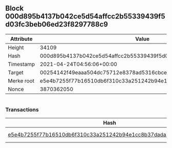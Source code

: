 ## Block 000d895b4137b042ce5d54affcc2b55339439f5d03fc3beb06ed23f8297788c9

Attribute | Value
--- | ---
Height | 34109
Hash | 000d895b4137b042ce5d54affcc2b55339439f5d03fc3beb06ed23f8297788c9
Timestamp | 2021-04-24T04:56:06+00:00
Target | 00254142f49eaaa504dc75712e8378ad5316cbcead634704b3734b6271167cc4
Merke root | e5e4b7255f77b16510db6f310c33a251242b94e1cc8b37dada391eb4a0b55335
Nonce | 3870362050

```

```

### Transactions

Hash | Amount
--- | ---
[e5e4b7255f77b16510db6f310c33a251242b94e1cc8b37dada391eb4a0b55335](e5e4b7255f77b16510db6f310c33a251242b94e1cc8b37dada391eb4a0b55335.md) | 10.00000000 SKEPTI 
